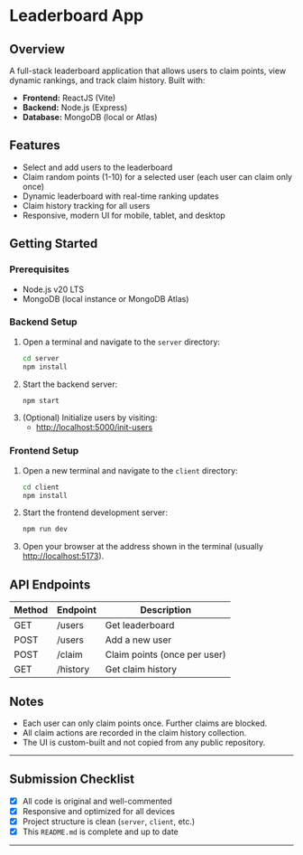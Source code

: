 
# Leaderboard App

## Overview
A full-stack leaderboard application that allows users to claim points, view dynamic rankings, and track claim history. Built with:
- **Frontend:** ReactJS (Vite)
- **Backend:** Node.js (Express)
- **Database:** MongoDB (local or Atlas)

## Features
- Select and add users to the leaderboard
- Claim random points (1-10) for a selected user (each user can claim only once)
- Dynamic leaderboard with real-time ranking updates
- Claim history tracking for all users
- Responsive, modern UI for mobile, tablet, and desktop

## Getting Started

### Prerequisites
- Node.js v20 LTS
- MongoDB (local instance or MongoDB Atlas)

### Backend Setup
1. Open a terminal and navigate to the `server` directory:
   ```bash
   cd server
   npm install

3. Start the backend server:
   ```bash
   npm start
   ```
4. (Optional) Initialize users by visiting:
   - [http://localhost:5000/init-users](http://localhost:5000/init-users)

### Frontend Setup
1. Open a new terminal and navigate to the `client` directory:
   ```bash
   cd client
   npm install
   ```
2. Start the frontend development server:
   ```bash
   npm run dev
   ```
3. Open your browser at the address shown in the terminal (usually [http://localhost:5173](http://localhost:5173)).

## API Endpoints

| Method | Endpoint      | Description                        |
|--------|---------------|------------------------------------|
| GET    | /users        | Get leaderboard                     |
| POST   | /users        | Add a new user                      |
| POST   | /claim        | Claim points (once per user)        |
| GET    | /history      | Get claim history                   |

## Notes
- Each user can only claim points once. Further claims are blocked.
- All claim actions are recorded in the claim history collection.
- The UI is custom-built and not copied from any public repository.

---

## Submission Checklist
- [x] All code is original and well-commented
- [x] Responsive and optimized for all devices
- [x] Project structure is clean (`server`, `client`, etc.)
- [x] This `README.md` is complete and up to date

---

